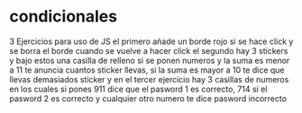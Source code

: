 # condicionales
3 Ejercicios para uso de JS el primero añade un borde rojo si se hace click y se borra el borde cuando se vuelve a hacer click
el segundo hay 3 stickers y bajo estos una casilla de relleno si se ponen numeros y la suma es menor a 11 te anuncia cuantos sticker llevas, si la suma es mayor a 10 te dice que llevas demasiados sticker
y en el tercer ejercicio hay 3 casillas de numeros en los cuales si pones 911 dice que el pasword 1 es correcto, 714 si el pasword 2 es correcto y cualquier otro numero te dice pasword incorrecto